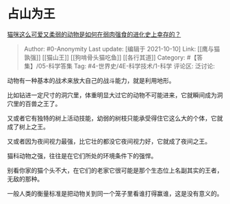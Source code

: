 # 占山为王
[猫咪这么可爱又柔弱的动物是如何在弱肉强食的进化史上幸存的？](https://www.zhihu.com/question/358132366/answer/1046661209)

> Author: #0-Anonymity
> Last update: [编辑于 2021-10-10]
> Link: [[鹰与猫孰强]] [[猫山王]] [[狗啃骨头猫吃鱼]] [[各行其道]]
> Category: #【答集】/05-科学答集
> Tag: #4-世界史/4E-科学技术/1-科学
> 评论区:
> 泛讨论:

动物有一种基本的战术来放大自己的战斗能力，就是利用地形。

比如钻进一定尺寸的洞穴里，体重明显大过它的动物不可能进来，它就瞬间成为洞穴里的百兽之王了。

又或者它有独特的树上活动技能，幼弱的树枝只能承受得住它这么大的个体，它就成了树上之王。

又或者因为夜间视力最强，比它壮的都没它夜间视力好，它就成了夜间之王。

猫科动物之强，往往是在它们所处的环境条件下的强悍。

别看你家的猫个头不大，在它们的老家它很可能是那个生态位上名副其实的王者，无敌的那种。

一般人类的衡量标准是把动物关到同一个笼子里看谁打得赢谁，这是没有意义的。
